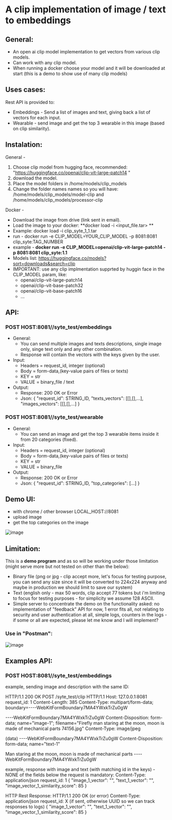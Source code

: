 # A clip implementation of image / text to embeddings 

## General:
* An open ai clip model implementation to get vectors from various clip models.
* Can work with any clip model.
* When running a docker choose your model and it will be downloaded at start (this is a demo to show use of many clip models)

## Uses cases:
Rest API is provided to:
* Embeddings - Send a list of images and text, giving back a list of vectors for each input.
* Wearable - send image and get the top 3 wearable in this image (based on clip similarity). 

## Instalation:
General - 
1. Choose clip model from hugging face, recommended: "https://huggingface.co/openai/clip-vit-large-patch14 "
2. download the model.
3. Place the model folders in /home/models/clip_models
4. Change the folder names names so you will have: /home/models/clip_models/model-clip and /home/models/clip_models/processor-clip

Docker -
* Download the image from drive (link sent in email).
* Load the image to your docker: **docker load -i <input_file.tar> **
* Example: docker load -i clip_syte_1_1.tar
* run - docker run -e CLIP_MODEL=YOUR_CLIP_MODEL -p 8081:8081 clip_syte:TAG_NUMBER
* example - **docker run -e CLIP_MODEL=openai/clip-vit-large-patch14 -p 8081:8081 clip_syte:1.1**
* Models list: https://huggingface.co/models?sort=downloads&search=clip
* IMPORTANT: use any clip implmentation supprted by huggin face in the CLIP_MODEL param, like:
   * openai/clip-vit-large-patch14
   * openai/clip-vit-base-patch32
   * openai/clip-vit-base-patch16
   * ... 
   
## API:
### POST HOST:8081//syte_test/embeddings
* General:
    * You can send multiple images and texts descriptions, single image only, singe text only and any other combination.
    * Response will contain the vectors with the keys given by the user. 
* Input:
    * Headers = request_id, integer (optional)
    * Body = form-data,(key-value pairs of files or texts)
    * KEY = str
    * VALUE = binary_file / text
* Output:
    * Response: 200 OK or Error
    * Json:
      {
           "request_id": STRING_ID,
           "texts_vectors": [[],[],...],
           "images_vectors": [[],[],...]
      }

### POST HOST:8081//syte_test/wearable
* General:
    * You can send an image and get the top 3 wearable items inside it from 20 categories (fixed).
* Input:
    * Headers = request_id, integer (optional)
    * Body = form-data,(key-value pairs of files or texts)
    * KEY = str
    * VALUE = binary_file
* Output:
    * Response: 200 OK or Error
    * Json:
      {
           "request_id": STRING_ID,
           "top_categories": [...]
      }

## Demo UI:
* with chrome / other browser LOCAL_HOST://8081
* upload image
* get the top categories on the image

![image](https://github.com/konnir/syte_clip/assets/119952960/a562fdd7-4e33-4ea0-a2c9-5ba832b9e131)

## Limitation:
This is a **demo program** and as so will be working under those limitation (might serve more but not tested on other than the below):
* Binary file (png or jpg - clip accept more, let's focus for testing purpose, you can send any size since it will be converted to 224x224 anyway and maybe in production we should limit to save our system)
* Text (english only - max 50 words, clip accept 77 tokens but i'm limiting to focus for testing purposes - for simplicity we assume 128 ASCII.
* Simple server to concentrate the demo on the functionality asked: no implementation of "feedback" API for now, 1 error fits all, not relating to security and user authentication at all, simple logs, counters in the logs - if some or all are expected, please let me know and I will implement? 

### Use in "Postman":

![image](https://github.com/konnir/syte_clip/assets/119952960/d99b4984-02ad-42fe-a76b-f4191007c7a9)


## Examples API:
### POST HOST:8081//syte_test/embeddings
example, sending image and description with the same ID:

HTTP/1.1 200 OK
POST /syte_test/clip HTTP/1.1
Host: 127.0.0.1:8081
request_id: 1
Content-Length: 385
Content-Type: multipart/form-data; boundary=----WebKitFormBoundary7MA4YWxkTrZu0gW

----WebKitFormBoundary7MA4YWxkTrZu0gW
Content-Disposition: form-data; name="image-1"; filename="Firefly man staring at the moon, moon is made of mechanical parts 74156.jpg"
Content-Type: image/jpeg

(data)
----WebKitFormBoundary7MA4YWxkTrZu0gW
Content-Disposition: form-data; name="text-1"

Man staring at the moon, moon is made of mechanical parts
----WebKitFormBoundary7MA4YWxkTrZu0gW

example, response with image and text (with matching id in the keys) - NONE of the fields below the request is mandatory:
Content-Type: application/json
request_id: 1
{
    "image_1_vector": "<Serialized image vector data or a reference to it>",
    "text_1_vector": "<Serialized text vector data or a reference to it>",
    "image_vector_1_similarity_score": 85 
}

HTTP Rest Response:
HTTP/1.1 200 OK (or error)
Content-Type: application/json
request_id: X (if sent, otherwise UUID so we can track responses to logs)
{
    "image_1_vector": "<Serialized image vector data or a reference to it>",
    "text_1_vector": "<Serialized text vector data or a reference to it>",
    "image_vector_1_similarity_score": 85 
}

